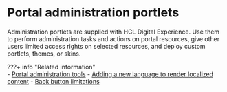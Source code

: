 # Portal administration portlets

Administration portlets are supplied with HCL Digital Experience. Use them to perform administration tasks and actions on portal resources, give other users limited access rights on selected resources, and deploy custom portlets, themes, or skins.

???+ info "Related information"  
    -   [Portal administration tools](../../portal_admin_tools/index.md)
    -   [Adding a new language to render localized content](../../portal_admin_tools/language_support/supporting_new_language/add_newlanguage.md)
    -   [Back button limitations](../../../../deployment/manage/troubleshooting/browser_behavior_scenarios/backbut_limit.md)

